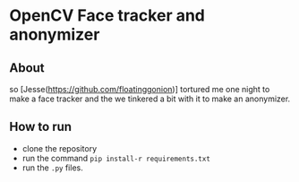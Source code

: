 # OpenCV Face tracker and anonymizer
## About
so [Jesse(https://github.com/floatinggonion)] tortured me one night to make a face tracker and the we tinkered a bit with it to make an anonymizer.<br/>
## How to run
- clone the repository
- run the command `pip install-r requirements.txt`
- run the `.py` files.


